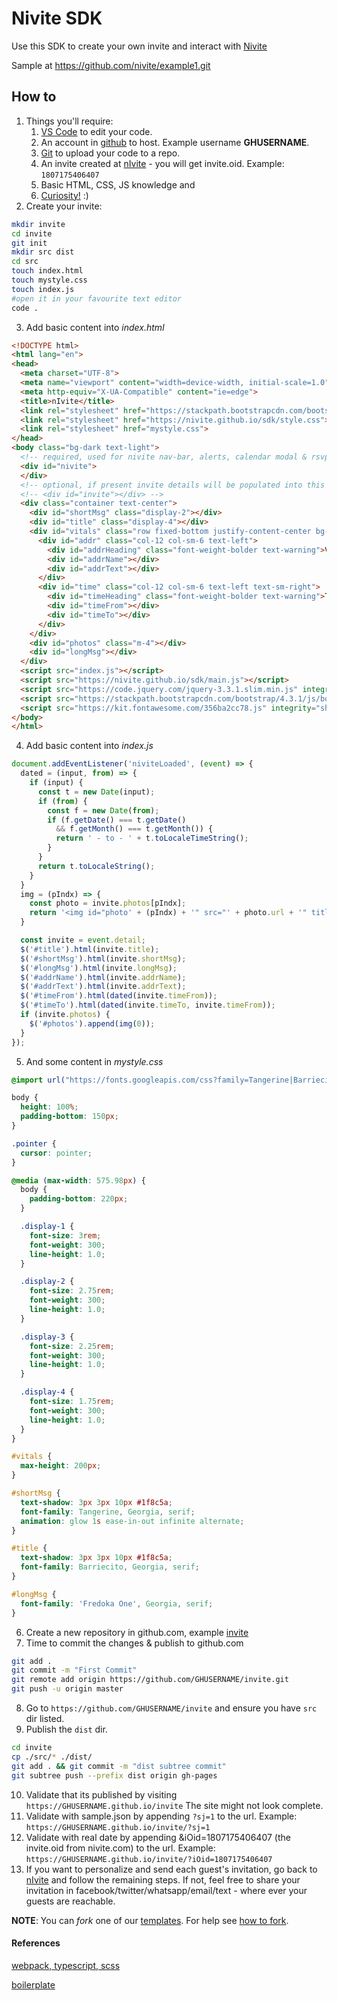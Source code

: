# Nivite SDK
Use this SDK to create your own invite and interact with [Nivite](nivite.com)

Sample at https://github.com/nivite/example1.git

## How to

1. Things you'll require:
    1. [VS Code](https://code.visualstudio.com/) to edit your code.
    2. An account in [github](https://github.com/join) to host. Example username **GHUSERNAME**.
    3. [Git](https://www.linode.com/docs/development/version-control/how-to-install-git-on-linux-mac-and-windows/) to upload your code to a repo.
    4. An invite created at [nIvite](https://nivite.com) - you will get invite.oid. Example: `1807175406407`
    5. Basic HTML, CSS, JS knowledge and
    6. [Curiosity!](https://www.merriam-webster.com/dictionary/curiosity) :)
2. Create your invite:
```sh
mkdir invite
cd invite
git init
mkdir src dist
cd src
touch index.html
touch mystyle.css
touch index.js
#open it in your favourite text editor
code .
```
3. Add basic content into *index.html*
```html
<!DOCTYPE html>
<html lang="en">
<head>
  <meta charset="UTF-8">
  <meta name="viewport" content="width=device-width, initial-scale=1.0">
  <meta http-equiv="X-UA-Compatible" content="ie=edge">
  <title>nIvite</title>
  <link rel="stylesheet" href="https://stackpath.bootstrapcdn.com/bootstrap/4.3.1/css/bootstrap.min.css" integrity="sha384-ggOyR0iXCbMQv3Xipma34MD+dH/1fQ784/j6cY/iJTQUOhcWr7x9JvoRxT2MZw1T" crossorigin="anonymous">
  <link rel="stylesheet" href="https://nivite.github.io/sdk/style.css">
  <link rel="stylesheet" href="mystyle.css">
</head>
<body class="bg-dark text-light">
  <!-- required, used for nivite nav-bar, alerts, calendar modal & rsvp modal -->
  <div id="nivite">
  </div>
  <!-- optional, if present invite details will be populated into this automatically -->
  <!-- <div id="invite"></div> -->
  <div class="container text-center">
    <div id="shortMsg" class="display-2"></div>
    <div id="title" class="display-4"></div>
    <div id="vitals" class="row fixed-bottom justify-content-center bg-dark text-light p-sm-4 p-3">
      <div id="addr" class="col-12 col-sm-6 text-left">
        <div id="addrHeading" class="font-weight-bolder text-warning">Venue</div>
        <div id="addrName"></div>
        <div id="addrText"></div>
      </div>
      <div id="time" class="col-12 col-sm-6 text-left text-sm-right">
        <div id="timeHeading" class="font-weight-bolder text-warning">Time</div>
        <div id="timeFrom"></div>
        <div id="timeTo"></div>
      </div>
    </div>
    <div id="photos" class="m-4"></div>
    <div id="longMsg"></div>
  </div>
  <script src="index.js"></script>
  <script src="https://nivite.github.io/sdk/main.js"></script>
  <script src="https://code.jquery.com/jquery-3.3.1.slim.min.js" integrity="sha384-q8i/X+965DzO0rT7abK41JStQIAqVgRVzpbzo5smXKp4YfRvH+8abtTE1Pi6jizo" crossorigin="anonymous"></script>
  <script src="https://stackpath.bootstrapcdn.com/bootstrap/4.3.1/js/bootstrap.min.js" integrity="sha384-JjSmVgyd0p3pXB1rRibZUAYoIIy6OrQ6VrjIEaFf/nJGzIxFDsf4x0xIM+B07jRM" crossorigin="anonymous"></script>
  <script src="https://kit.fontawesome.com/356ba2cc78.js" integrity="sha384-IwFbZvLB3nqmwJikzn6JZAqNDTwjFfauT4djixzjaxmR030Fd2gx05kWWwBLwRYZ" crossorigin="anonymous"></script>
</body>
</html>
```
4. Add basic content into *index.js*
```js
document.addEventListener('niviteLoaded', (event) => {
  dated = (input, from) => {
    if (input) {
      const t = new Date(input);
      if (from) {
        const f = new Date(from);
        if (f.getDate() === t.getDate()
          && f.getMonth() === t.getMonth()) {
          return ' - to - ' + t.toLocaleTimeString();
        }
      }
      return t.toLocaleString();
    }
  }
  img = (pIndx) => {
    const photo = invite.photos[pIndx];
    return '<img id="photo' + (pIndx) + '" src="' + photo.url + '" title="' + photo.title + '" class="img-fluid rounded shadow-lg' + (pIndx === 0 ? '' : 'd-none') + '" alt="' + (photo.description ? photo.description : photo.title) + '" data-tags="' + photo.tags + '">';
  }

  const invite = event.detail;
  $('#title').html(invite.title);
  $('#shortMsg').html(invite.shortMsg);
  $('#longMsg').html(invite.longMsg);
  $('#addrName').html(invite.addrName);
  $('#addrText').html(invite.addrText);
  $('#timeFrom').html(dated(invite.timeFrom));
  $('#timeTo').html(dated(invite.timeTo, invite.timeFrom));
  if (invite.photos) {
    $('#photos').append(img(0));
  }
});
```

5. And some content in *mystyle.css*
```css
@import url("https://fonts.googleapis.com/css?family=Tangerine|Barriecito|Righteous|Fredoka+One&display=swap");

body {
  height: 100%;
  padding-bottom: 150px;
}

.pointer {
  cursor: pointer;
}

@media (max-width: 575.98px) {
  body {
    padding-bottom: 220px;
  }

  .display-1 {
    font-size: 3rem;
    font-weight: 300;
    line-height: 1.0;
  }

  .display-2 {
    font-size: 2.75rem;
    font-weight: 300;
    line-height: 1.0;
  }

  .display-3 {
    font-size: 2.25rem;
    font-weight: 300;
    line-height: 1.0;
  }

  .display-4 {
    font-size: 1.75rem;
    font-weight: 300;
    line-height: 1.0;
  }
}

#vitals {
  max-height: 200px;
}

#shortMsg {
  text-shadow: 3px 3px 10px #1f8c5a;
  font-family: Tangerine, Georgia, serif;
  animation: glow 1s ease-in-out infinite alternate;
}

#title {
  text-shadow: 3px 3px 10px #1f8c5a;
  font-family: Barriecito, Georgia, serif;
}

#longMsg {
  font-family: 'Fredoka One', Georgia, serif;
}
```
6. Create a new repository in github.com, example [invite](https://github.com/GHUSERNAME/invite.git)
7. Time to commit the changes & publish to github.com
```sh
git add .
git commit -m "First Commit"
git remote add origin https://github.com/GHUSERNAME/invite.git
git push -u origin master
```
8. Go to `https://github.com/GHUSERNAME/invite` and ensure you have `src` dir listed.
9. Publish the `dist` dir.
```sh
cd invite
cp ./src/* ./dist/
git add . && git commit -m "dist subtree commit"
git subtree push --prefix dist origin gh-pages
```
10. Validate that its published by visiting `https://GHUSERNAME.github.io/invite` The site might not look complete.
11. Validate with sample.json by appending `?sj=1` to the url. Example: `https://GHUSERNAME.github.io/invite/?sj=1`
12. Validate with real date by appending &iOid=1807175406407 (the invite.oid from nivite.com) to the url. Example: `https://GHUSERNAME.github.io/invite/?iOid=1807175406407`
13. If you want to personalize and send each guest's invitation, go back to [nIvite](https://nivite.com) and follow the remaining steps. If not, feel free to share your invitation in facebook/twitter/whatsapp/email/text - where ever your guests are reachable.

**NOTE**: You can *fork* one of our [templates](https://github.com/nivite?q=template). For help see [how to fork](https://help.github.com/en/articles/fork-a-repo#fork-an-example-repository).


#### References

[webpack, typescript, scss](https://hackernoon.com/lets-start-with-webpack-4-91a0f1dba02e)

[boilerplate](https://github.com/thejsdeveloper/webpack4-setup)